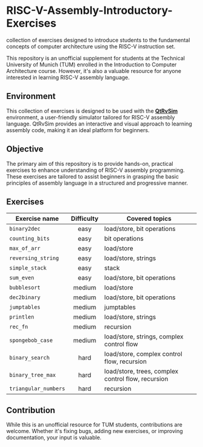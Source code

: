 # RISC-V-Assembly-Introductory-Exercises
collection of exercises designed to introduce students to the fundamental concepts of computer architecture using the RISC-V instruction set.

This repository is an unofficial supplement for students at the Technical University of Munich (TUM) enrolled in the Introduction to Computer Architecture course. However, it's also a valuable resource for anyone interested in learning RISC-V assembly language.

## Environment

This collection of exercises is designed to be used with the **[QtRvSim](https://github.com/cvut/qtrvsim)** environment, a user-friendly simulator tailored for RISC-V assembly language. QtRvSim provides an interactive and visual approach to learning assembly code, making it an ideal platform for beginners.

## Objective

The primary aim of this repository is to provide hands-on, practical exercises to enhance understanding of RISC-V assembly programming. These exercises are tailored to assist beginners in grasping the basic principles of assembly language in a structured and progressive manner.

## Exercises
| Exercise name | Difficulty | Covered topics|
|---------------|:----------:|---------------|
| `binary2dec` | easy | load/store, bit operations|
| `counting_bits` | easy| bit operations|
| `max_of_arr` | easy | load/store|
| `reversing_string` | easy| load/store, strings|
| `simple_stack` | easy| stack|
| `sum_even` | easy| load/store, bit operations|
| `bubblesort` | medium| load/store|
| `dec2binary` | medium| load/store, bit operations|
| `jumptables` | medium| jumptables |
| `printlen` | medium| load/store, strings|
| `rec_fn` | medium| recursion|
| `spongebob_case` | medium| load/store, strings, complex control flow|
| `binary_search` | hard| load/store, complex control flow, recursion|
| `binary_tree_max` | hard| load/store, trees, complex control flow, recursion|
| `triangular_numbers` | hard| recursion|



## Contribution

While this is an unofficial resource for TUM students, contributions are welcome. Whether it's fixing bugs, adding new exercises, or improving documentation, your input is valuable.
